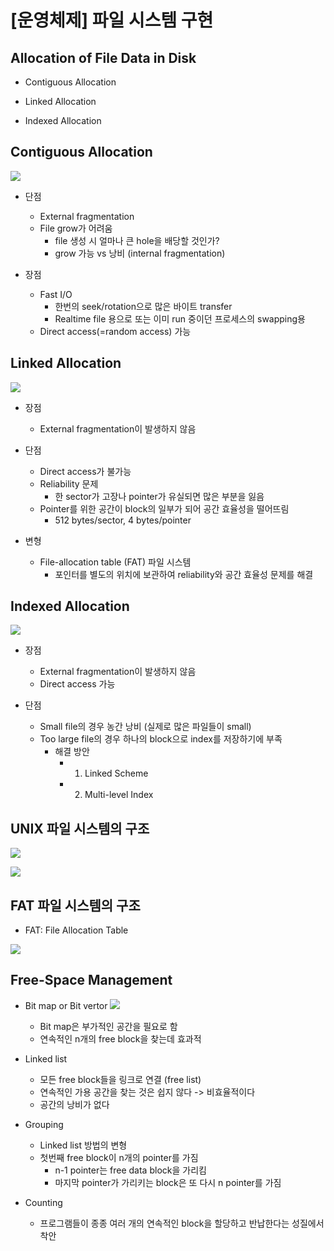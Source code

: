 # [운영체제] 파일 시스템 구현

## Allocation of File Data in Disk

- Contiguous Allocation

- Linked Allocation

- Indexed Allocation

## Contiguous Allocation

![](../../assets/img/posts/운영체제/17-1.png)

- 단점
    - External fragmentation
    - File grow가 어려움
        - file 생성 시 얼마나 큰 hole을 배당할 것인가?
        - grow 가능 vs 낭비 (internal fragmentation)

- 장점
    - Fast I/O
        - 한번의 seek/rotation으로 많은 바이트 transfer
        - Realtime file 용으로 또는 이미 run 중이던 프로세스의 swapping용
    - Direct access(=random access) 가능

## Linked Allocation

![](../../assets/img/posts/운영체제/17-2.png)

- 장점
    - External fragmentation이 발생하지 않음

- 단점
    - Direct access가 불가능
    - Reliability 문제 
        - 한 sector가 고장나 pointer가 유실되면 많은 부분을 잃음
    - Pointer를 위한 공간이 block의 일부가 되어 공간 효율성을 떨어뜨림
        - 512 bytes/sector, 4 bytes/pointer

- 변형
    - File-allocation table (FAT) 파일 시스템
        - 포인터를 별도의 위치에 보관하여 reliability와 공간 효율성 문제를 해결

## Indexed Allocation

![](../../assets/img/posts/운영체제/17-3.png)

- 장점
    - External fragmentation이 발생하지 않음
    - Direct access 가능

- 단점
    - Small file의 경우 농간 낭비 (실제로 많은 파일들이 small)
    - Too large file의 경우 하나의 block으로 index를 저장하기에 부족
        - 해결 방안
            - 1. Linked Scheme
            - 2. Multi-level Index

## UNIX 파일 시스템의 구조

![](../../assets/img/posts/운영체제/17-4.png)

![](../../assets/img/posts/운영체제/17-5.png)

## FAT 파일 시스템의 구조

- FAT: File Allocation Table

![](../../assets/img/posts/운영체제/17-6.png)

## Free-Space Management

- Bit map or Bit vertor
    ![](../../assets/img/posts/운영체제/17-7.png)

    - Bit map은 부가적인 공간을 필요로 함
    - 연속적인 n개의 free block을 찾는데 효과적

- Linked list
    - 모든 free block들을 링크로 연결 (free list)
    - 연속적인 가용 공간을 찾는 것은 쉽지 않다 -> 비효율적이다
    - 공간의 낭비가 없다

- Grouping
    - Linked list 방법의 변형
    - 첫번째 free block이 n개의 pointer를 가짐
        - n-1 pointer는 free data block을 가리킴
        - 마지막 pointer가 가리키는 block은 또 다시 n pointer를 가짐

- Counting
    - 프로그램들이 종종 여러 개의 연속적인 block을 할당하고 반납한다는 성질에서 착안